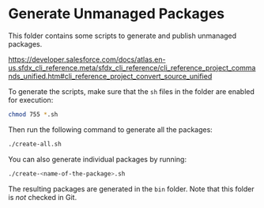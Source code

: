 # Generate Unmanaged Packages  

This folder contains some scripts to generate and publish unmanaged packages.  

https://developer.salesforce.com/docs/atlas.en-us.sfdx_cli_reference.meta/sfdx_cli_reference/cli_reference_project_commands_unified.htm#cli_reference_project_convert_source_unified  

To generate the scripts, make sure that the `sh` files in the folder are enabled for execution:  
```sh
chmod 755 *.sh
```

Then run the following command to generate all the packages:  
```sh
./create-all.sh
```

You can also generate individual packages by running:  
```sh
./create-<name-of-the-package>.sh
```

The resulting packages are generated in the `bin` folder. Note that this folder is *not* checked in Git.

